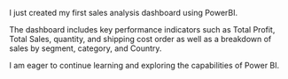 I just created my first sales analysis dashboard using PowerBI.

The dashboard includes key performance indicators such as Total Profit, Total Sales, quantity, and shipping cost order as well as a breakdown of sales by segment, category, and Country.

I am eager to continue learning and exploring the capabilities of Power BI.
